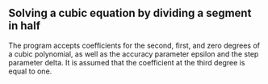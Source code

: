## Solving a cubic equation by dividing a segment in half
The program accepts coefficients for the second, first, and zero degrees of a cubic polynomial, as well as the accuracy parameter epsilon and the step parameter delta.
It is assumed that the coefficient at the third degree is equal to one.

